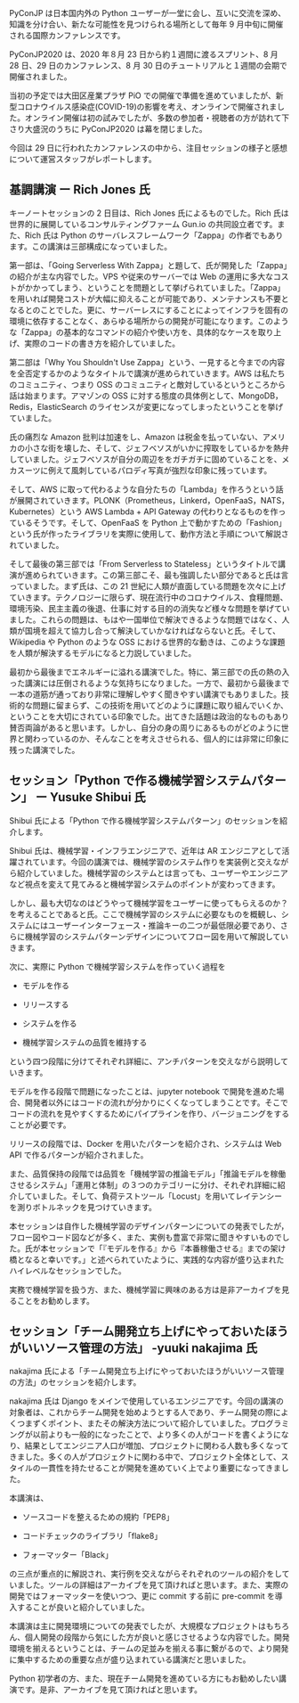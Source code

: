 PyConJP は日本国内外の Python ユーザーが一堂に会し、互いに交流を深め、知識を分け合い、新たな可能性を見つけられる場所として毎年 9 月中旬に開催される国際カンファレンスです。

PyConJP2020 は、2020 年８月 23 日から約１週間に渡るスプリント、8 月 28 日、29 日のカンファレンス、8 月 30 日のチュートリアルと１週間の会期で開催されました。

当初の予定では大田区産業プラザ PiO での開催で準備を進めていましたが、新型コロナウイルス感染症(COVID-19)の影響を考え、オンラインで開催されました。オンライン開催は初の試みでしたが、多数の参加者・視聴者の方が訪れて下さり大盛況のうちに PyConJP2020 は幕を閉じました。

今回は 29 日に行われたカンファレンスの中から、注目セッションの様子と感想について運営スタッフがレポートします。

## 基調講演 ー Rich Jones 氏

キーノートセッションの 2 日目は、Rich Jones 氏によるものでした。Rich 氏は世界的に展開しているコンサルティングファーム Gun.io の共同設立者です。また、Rich 氏は Python のサーバレスフレームワーク「Zappa」の作者でもあります。この講演は三部構成になっていました。

第一部は、「Going Serverless With Zappa」と題して、氏が開発した「Zappa」の紹介が主な内容でした。VPS や従来のサーバーでは Web の運用に多大なコストがかかってしまう、ということを問題として挙げられていました。「Zappa」を用いれば開発コストが大幅に抑えることが可能であり、メンテナンスも不要となるとのことでした。更に、サーバーレスにすることによってインフラを固有の環境に依存することなく、あらゆる場所からの開発が可能になります。このような「Zappa」の基本的なコマンドの紹介や使い方を、具体的なケースを取り上げ、実際のコードの書き方を紹介していました。

第二部は「Why You Shouldn't Use Zappa」という、一見すると今までの内容を全否定するかのようなタイトルで講演が進められていきます。AWS は私たちのコミュニティ、つまり OSS のコミュニティと敵対しているというところから話は始まります。アマゾンの OSS に対する態度の具体例として、MongoDB，Redis，ElasticSearch のライセンスが変更になってしまったということを挙げていました。

氏の痛烈な Amazon 批判は加速をし、Amazon は税金を払っていない、アメリカの小さな街を壊した、そして、ジェフベソスがいかに搾取をしているかを熱弁していました。ジェフベソスが自分の周辺ををガチガチに固めていることを、メカスーツに例えて風刺しているパロディ写真が強烈な印象に残っています。

そして、AWS に取って代わるような自分たちの「Lambda」を作ろうという話が展開されていきます。PLONK（Prometheus，Linkerd，OpenFaaS，NATS，Kubernetes）という AWS Lambda + API Gateway の代わりとなるものを作っているそうです。そして、OpenFaaS を Python 上で動かすための「Fashion」という氏が作ったライブラリを実際に使用して、動作方法と手順について解説されていました。

そして最後の第三部では「From Serverless to Stateless」というタイトルで講演が進められていきます。この第三部こそ、最も強調したい部分であると氏は言っていました。まず氏は、この 21 世紀に人類が直面している問題を次々に上げていきます。テクノロジーに限らず、現在流行中のコロナウイルス、食糧問題、環境汚染、民主主義の後退、仕事に対する目的の消失など様々な問題を挙げていました。これらの問題は、もはや一国単位で解決できるような問題ではなく、人類が国境を超えて協力し合って解決していかなければならないと氏。そして、Wikipedia や Python のような OSS における世界的な動きは、このような課題を人類が解決するモデルになると力説していました。

最初から最後までエネルギーに溢れる講演でした。特に、第三部での氏の熱の入った講演には圧倒されるような気持ちになりました。一方で、最初から最後まで一本の道筋が通っており非常に理解しやすく聞きやすい講演でもありました。技術的な問題に留まらず、この技術を用いてどのように課題に取り組んでいくか、ということを大切にされている印象でした。出てきた話題は政治的なものもあり賛否両論があると思います。しかし、自分の身の周りにあるものがどのように世界と関わっているのか、そんなことを考えさせられる、個人的には非常に印象に残った講演でした。

## セッション「Python で作る機械学習システムパターン」 ー Yusuke Shibui 氏

Shibui 氏による「Python で作る機械学習システムパターン」のセッションを紹介します。

Shibui 氏は、機械学習・インフラエンジニアで、近年は AR エンジニアとして活躍されています。今回の講演では、機械学習のシステム作りを実装例と交えながら紹介していました。機械学習のシステムとは言っても、ユーザーやエンジニアなど視点を変えて見てみると機械学習システムのポイントが変わってきます。

しかし、最も大切なのはどうやって機械学習をユーザーに使ってもらえるのか？を考えることであると氏。ここで機械学習のシステムに必要なものを概観し、システムにはユーザーインターフェース・推論キーの二つが最低限必要であり、さらに機械学習のシステムパターンデザインについてフロー図を用いて解説していきます。

次に、実際に Python で機械学習システムを作っていく過程を

- モデルを作る

- リリースする

- システムを作る

- 機械学習システムの品質を維持する

という四つ段階に分けてそれぞれ詳細に、アンチパターンを交えながら説明していきます。

モデルを作る段階で問題になったことは、jupyter notebook で開発を進めた場合、開発者以外にはコードの流れが分かりにくくなってしまうことです。そこでコードの流れを見やすくするためにパイプラインを作り、バージョニングをすることが必要です。

リリースの段階では、Docker を用いたパターンを紹介され、システムは Web API で作るパターンが紹介されました。

また、品質保持の段階では品質を「機械学習の推論モデル」「推論モデルを稼働させるシステム」「運用と体制」の３つのカテゴリーに分け、それぞれ詳細に紹介していました。そして、負荷テストツール「Locust」を用いてレイテンシーを測りボトルネックを見つけていきます。

本セッションは自作した機械学習のデザインパターンについての発表でしたが，フロー図やコード図などが多く、また、実例も豊富で非常に聞きやすいものでした。氏が本セッションで「『モデルを作る』から『本番稼働させる』までの架け橋となると幸いです。」と述べられていたように、実践的な内容が盛り込まれたハイレベルなセッションでした。

実務で機械学習を扱う方、また、機械学習に興味のある方は是非アーカイブを見ることをお勧めします。

## セッション「チーム開発立ち上げにやっておいたほうがいいソース管理の方法」 -yuuki nakajima 氏

nakajima 氏による「チーム開発立ち上げにやっておいたほうがいいソース管理の方法」のセッションを紹介します。

nakajima 氏は Django をメインで使用しているエンジニアです。今回の講演の対象者は、これからチーム開発を始めようとする人であり、チーム開発の際によくつまずくポイント、またその解決方法について紹介していました。プログラミングが以前よりも一般的になったことで、より多くの人がコードを書くようになり、結果としてエンジニア人口が増加、プロジェクトに関わる人数も多くなってきました。多くの人がプロジェクトに関わる中で、プロジェクト全体として、スタイルの一貫性を持たせることが開発を進めていく上でより重要になってきました。

本講演は、

- ソースコードを整えるための規約「PEP8」

- コードチェックのライブラリ「flake8」

- フォーマッター「Black」

の三点が重点的に解説され、実行例を交えながらそれぞれのツールの紹介をしていました。ツールの詳細はアーカイブを見て頂ければと思います。また、実際の開発ではフォーマッターを使いつつ、更に commit する前に pre-commit を導入することが良いと紹介していました。

本講演は主に開発環境についての発表でしたが、大規模なプロジェクトはもちろん、個人開発の段階から気にした方が良いと感じさせるような内容でした。開発環境を揃えるということは、チームの足並みを揃える事に繋がるので、より開発に集中するための重要な点が盛り込まれている講演だと思いました。

Python 初学者の方、また、現在チーム開発を進めている方にもお勧めしたい講演です。是非、アーカイブを見て頂ければと思います。
